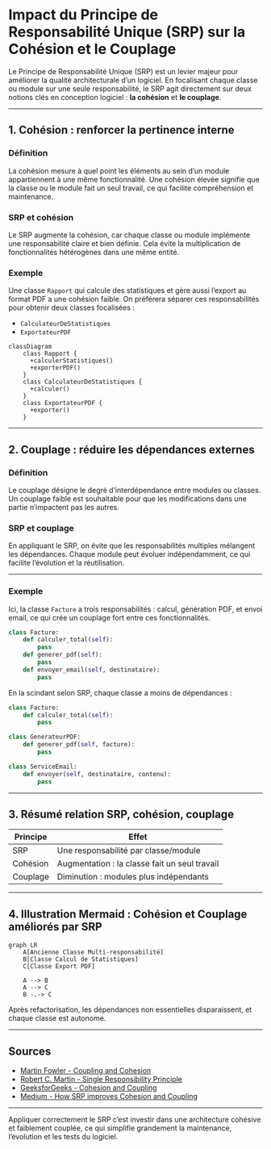 # Impact du Principe de Responsabilité Unique (SRP) sur la Cohésion et le Couplage

Le Principe de Responsabilité Unique (SRP) est un levier majeur pour améliorer la qualité architecturale d’un logiciel. En focalisant chaque classe ou module sur une seule responsabilité, le SRP agit directement sur deux notions clés en conception logiciel : **la cohésion** et **le couplage**.

---

## 1. Cohésion : renforcer la pertinence interne

### Définition

La cohésion mesure à quel point les éléments au sein d’un module appartiennent à une même fonctionnalité. Une cohésion élevée signifie que la classe ou le module fait un seul travail, ce qui facilite compréhension et maintenance.

### SRP et cohésion

Le SRP augmente la cohésion, car chaque classe ou module implémente une responsabilité claire et bien définie. Cela évite la multiplication de fonctionnalités hétérogènes dans une même entité.

### Exemple

Une classe `Rapport` qui calcule des statistiques et gère aussi l’export au format PDF a une cohésion faible. On préférera séparer ces responsabilités pour obtenir deux classes focalisées :

- `CalculateurDeStatistiques`
- `ExportateurPDF`

```mermaid
classDiagram
    class Rapport {
      +calculerStatistiques()
      +exporterPDF()
    }
    class CalculateurDeStatistiques {
      +calculer()
    }
    class ExportateurPDF {
      +exporter()
    }
```

---

## 2. Couplage : réduire les dépendances externes

### Définition

Le couplage désigne le degré d’interdépendance entre modules ou classes. Un couplage faible est souhaitable pour que les modifications dans une partie n’impactent pas les autres.

### SRP et couplage

En appliquant le SRP, on évite que les responsabilités multiples mélangent les dépendances. Chaque module peut évoluer indépendamment, ce qui facilite l’évolution et la réutilisation.

---

### Exemple

Ici, la classe `Facture` a trois responsabilités : calcul, génération PDF, et envoi email, ce qui crée un couplage fort entre ces fonctionnalités.

```python
class Facture:
    def calculer_total(self):
        pass
    def generer_pdf(self):
        pass
    def envoyer_email(self, destinataire):
        pass
```

En la scindant selon SRP, chaque classe a moins de dépendances :

```python
class Facture:
    def calculer_total(self):
        pass

class GenerateurPDF:
    def generer_pdf(self, facture):
        pass

class ServiceEmail:
    def envoyer(self, destinataire, contenu):
        pass
```

---

## 3. Résumé relation SRP, cohésion, couplage

| Principe                   | Effet                                               |
|---------------------------|----------------------------------------------------|
| SRP                       | Une responsabilité par classe/module               |
| Cohésion                  | Augmentation : la classe fait un seul travail      |
| Couplage                  | Diminution : modules plus indépendants             |

---

## 4. Illustration Mermaid : Cohésion et Couplage améliorés par SRP

```mermaid
graph LR
    A[Ancienne Classe Multi-responsabilité]
    B[Classe Calcul de Statistiques]
    C[Classe Export PDF]
    
    A --> B
    A --> C
    B -.-> C
```

Après refactorisation, les dépendances non essentielles disparaissent, et chaque classe est autonome.

---

## Sources

- [Martin Fowler - Coupling and Cohesion](https://martinfowler.com/bliki/Coupling.html)  
- [Robert C. Martin - Single Responsibility Principle](https://blog.cleancoder.com/uncle-bob/2014/05/08/SingleReponsibilityPrinciple.html)  
- [GeeksforGeeks - Cohesion and Coupling](https://www.geeksforgeeks.org/cohesion-and-coupling-in-software-engineering/)  
- [Medium - How SRP improves Cohesion and Coupling](https://medium.com/@ashhitch/how-single-responsibility-principle-improves-code-quality-d84f62ea414b)  

---

Appliquer correctement le SRP c’est investir dans une architecture cohésive et faiblement couplée, ce qui simplifie grandement la maintenance, l’évolution et les tests du logiciel.